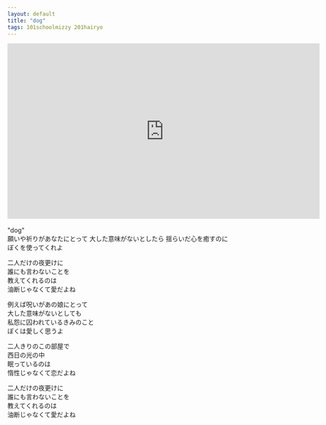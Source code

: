 ```yaml
---
layout: default
title: "dog"
tags: 101schoolmizzy 201hairyo
---
```

<div class="movie-wrap">
<iframe width="703" height="395" src="https://www.youtube.com/embed/cH9XsvlKkLU" title="dog / 初音ミク" frameborder="0" allow="accelerometer; autoplay; clipboard-write; encrypted-media; gyroscope; picture-in-picture" allowfullscreen></iframe>
</div>
<br>
"dog"  
<br>
願いや祈りがあなたにとって  
大した意味がないとしたら  
揺らいだ心を癒すのに  
ぼくを使ってくれよ  

二人だけの夜更けに  
誰にも言わないことを  
教えてくれるのは  
油断じゃなくて愛だよね  

例えば呪いがあの娘にとって  
大した意味がないとしても  
私怨に囚われているきみのこと  
ぼくは愛しく思うよ  

二人きりのこの部屋で  
西日の光の中  
眠っているのは  
惰性じゃなくて恋だよね  

二人だけの夜更けに  
誰にも言わないことを  
教えてくれるのは  
油断じゃなくて愛だよね  